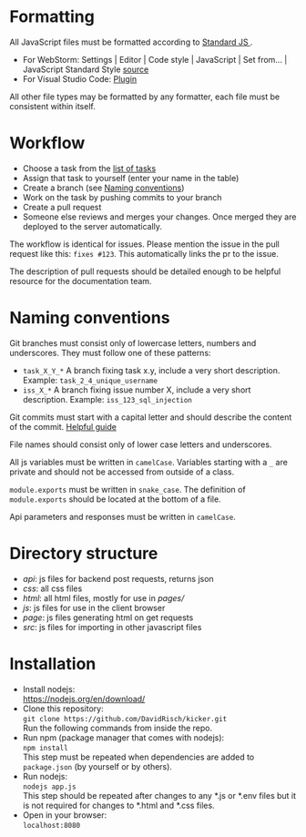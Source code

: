 # Formatting

All JavaScript files must be formatted according to [Standard JS ](https://standardjs.com/).
- For WebStorm: Settings | Editor | Code style | JavaScript | Set from... | JavaScript Standard Style [source](https://plugins.jetbrains.com/plugin/8396-clangformatij)
- For Visual Studio Code: [Plugin](https://marketplace.visualstudio.com/items?itemName=chenxsan.vscode-standardjs)

All other file types may be formatted by any formatter, each file must be consistent within itself.

# Workflow

- Choose a task from the [list of tasks](https://github.com/DavidRisch/kicker/wiki/Tasks)
- Assign that task to yourself (enter your name in the table)
- Create a branch (see [Naming conventions](#naming-conventions))
- Work on the task by pushing commits to your branch
- Create a pull request
- Someone else reviews and merges your changes. Once merged they are deployed to the server automatically.

The workflow is identical for issues. Please mention the issue in the pull request like this: `fixes #123`. This automatically links the pr to the issue.

The description of pull requests should be detailed enough to be helpful resource for the documentation team.

# Naming conventions

Git branches must consist only of lowercase letters, numbers and underscores. They must follow one of these patterns:
- `task_X_Y_*` A branch fixing task x.y, include a very short description. Example: `task_2_4_unique_username`
- `iss_X_*` A branch fixing issue number X, include a very short description. Example: `iss_123_sql_injection`

Git commits must start with a capital letter and should describe the content of the commit. [Helpful guide](https://chris.beams.io/posts/git-commit/)

File names should consist only of lower case letters and underscores.

All js variables must be written in `camelCase`. Variables starting with a `_` are private and should not be accessed from outside of a class.

`module.exports` must be written in `snake_case`. The definition of `module.exports` should be located at the bottom of a file.

Api parameters and responses must be written in `camelCase`.

# Directory structure

- _api_: js files for backend post requests, returns json
- _css_: all css files
- _html_: all html files, mostly for use in _pages/_
- _js_: js files for use in the client browser
- _page_: js files generating html on get requests
- _src_: js files for importing in other javascript files

# Installation

- Install nodejs:  
  https://nodejs.org/en/download/
- Clone this repository:  
  ```git clone https://github.com/DavidRisch/kicker.git```  
  Run the following commands from inside the repo.
- Run npm (package manager that comes with nodejs):  
  `npm install`  
  This step must be repeated when dependencies are added to `package.json` (by yourself or by others).
- Run nodejs:  
  `nodejs app.js`  
  This step should be repeated after changes to any *.js or *.env files but it is not required for changes to *.html and *.css files.
- Open in your browser:  
  `localhost:8080`
  
